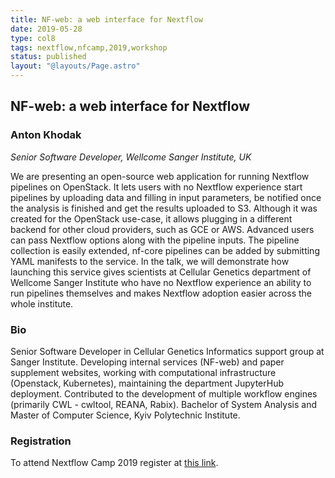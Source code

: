 ```yaml
---
title: NF-web: a web interface for Nextflow
date: 2019-05-28
type: col8
tags: nextflow,nfcamp,2019,workshop
status: published
layout: "@layouts/Page.astro"
---
```


## NF-web: a web interface for Nextflow

### Anton Khodak
*Senior Software Developer, Wellcome Sanger Institute, UK*

We are presenting an open-source web application for running Nextflow pipelines on OpenStack. It lets users with no Nextflow experience start pipelines by uploading data and filling in input parameters, be notified once the analysis is finished and get the results uploaded to S3.  Although it was created for the OpenStack use-case, it allows plugging in a different backend for other cloud providers, such as GCE or AWS. Advanced users can pass Nextflow options along with the pipeline inputs. The pipeline collection is easily extended, nf-core pipelines can be added by submitting YAML manifests to the service. In the talk, we will demonstrate how launching this service gives scientists at Cellular Genetics department of Wellcome Sanger Institute who have no Nextflow experience an ability to run pipelines themselves and makes Nextflow adoption easier across the whole institute.

### Bio

Senior Software Developer in Cellular Genetics Informatics support group at Sanger Institute. Developing internal services (NF-web) and paper supplement websites, working with computational infrastructure (Openstack, Kubernetes), maintaining the department JupyterHub deployment. Contributed to the development of multiple workflow engines (primarily CWL - cwltool, REANA, Rabix). Bachelor of System Analysis and Master of Computer Science, Kyiv Polytechnic Institute.

### Registration

To attend Nextflow Camp 2019 register at [this link](https://www.crg.eu/en/event/coursescrg-nextflow-2019).
